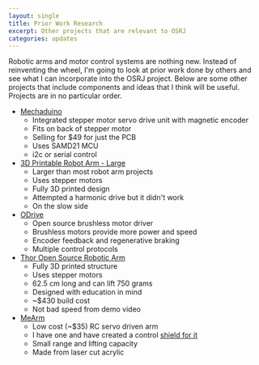 ```yaml
---
layout: single
title: Prior Work Research
excerpt: Other projects that are relevant to OSRJ
categories: updates
---
```


Robotic arms and motor control systems are nothing new. Instead of reinventing the wheel, I'm going to look at prior work done by others and see what I can incorporate into the OSRJ project. Below are some other projects that include components and ideas that I think will be useful. Projects are in no particular order.

- [Mechaduino](https://hackaday.io/project/11224-mechaduino)
    - Integrated stepper motor servo drive unit with magnetic encoder
    - Fits on back of stepper motor
    - Selling for $49 for just the PCB
    - Uses SAMD21 MCU
    - i2c or serial control
- [3D Printable Robot Arm - Large](https://hackaday.io/project/3800-3d-printable-robot-arm)
    - Larger than most robot arm projects
    - Uses stepper motors
    - Fully 3D printed design
    - Attempted a harmonic drive but it didn't work
    - On the slow side
- [ODrive](https://hackaday.io/project/11583-odrive-high-performance-motor-control)
    - Open source brushless motor driver
    - Brushless motors provide more power and speed
    - Encoder feedback and regenerative braking
    - Multiple control protocols
- [Thor Open Source Robotic Arm](https://hackaday.io/project/12989-thor)
    - Fully 3D printed structure
    - Uses stepper motors
    - 62.5 cm long and can lift 750 grams
    - Designed with education in mind
    - ~$430 build cost
    - Not bad speed from demo video
- [MeArm](https://hackaday.io/project/181-mearm-your-robot)
    - Low cost (~$35) RC servo driven arm
    - I have one and have created a control [shield for it](https://github.com/magicole/Robot_Arm_Controller)
    - Small range and lifting capacity
    - Made from laser cut acrylic